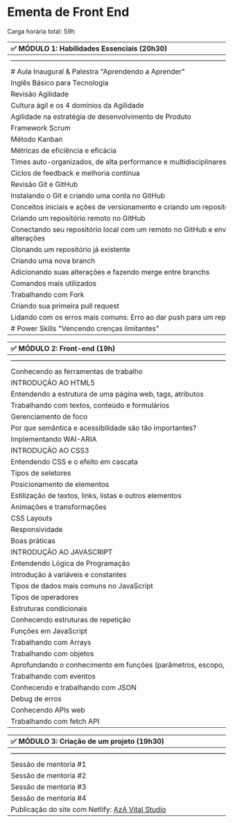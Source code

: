 # Ementa de Front End

Carga horária total: 59h

| ✅ **MÓDULO 1: Habilidades Essenciais** (20h30) |
| :--- |
| ———————————————————————————————————————— |
| # Aula Inaugural & Palestra "Aprendendo a Aprender" |
| Inglês Básico para Tecnologia |
| Revisão Agilidade |
| Cultura ágil e os 4 domínios da Agilidade |
| Agilidade na estratégia de desenvolvimento de Produto |
| Framework Scrum |
| Método Kanban |
| Métricas de eficiência e eficácia |
| Times auto-organizados, de alta performance e multidisciplinares |
| Ciclos de feedback e melhoria contínua |
| Revisão Git e GitHub |
| Instalando o Git e criando uma conta no GitHub |
| Conceitos iniciais e ações de versionamento e criando um repositório local |
| Criando um repositório remoto no GitHub |
| Conectando seu repositório local com um remoto no GitHub e enviando suas alterações |
| Clonando um repositório já existente |
| Criando uma nova branch |
| Adicionando suas alterações e fazendo merge entre branchs |
| Comandos mais utilizados |
| Trabalhando com Fork |
| Criando sua primeira pull request |
| Lidando com os erros mais comuns: Erro ao dar push para um repositório |
| # Power Skills "Vencendo crenças limitantes" |


| ✅ **MÓDULO 2: Front-end** (19h) |
| :--- |
| ———————————————————————————————————————— |
| Conhecendo as ferramentas de trabalho |
| INTRODUÇÃO AO HTML5 |
| Entendendo a estrutura de uma página web, tags, atributos |
| Trabalhando com textos, conteúdo e formulários |
| Gerenciamento de foco |
| Por que semântica e acessibilidade são tão importantes? |
| Implementando WAI-ARIA |
| INTRODUÇÃO AO CSS3 |
| Entendendo CSS e o efeito em cascata |
| Tipos de seletores |
| Posicionamento de elementos |
| Estilização de textos, links, listas e outros elementos |
| Animações e transformações |
| CSS Layouts |
| Responsividade |
| Boas práticas |
| INTRODUÇÃO AO JAVASCRIPT |
| Entendendo Lógica de Programação |
| Introdução à variáveis e constantes |
| Tipos de dados mais comuns no JavaScript |
| Tipos de operadores |
| Estruturas condicionais |
| Conhecendo estruturas de repetição |
| Funções em JavaScript |
| Trabalhando com Arrays |
| Trabalhando com objetos |
| Aprofundando o conhecimento em funções (parâmetros, escopo, hoisting) |
| Trabalhando com eventos |
| Conhecendo e trabalhando com JSON |
| Debug de erros |
| Conhecendo APIs web |
| Trabalhando com fetch API |

| ✅ **MÓDULO 3: Criação de um projeto** (19h30) |
| :--- |
| ———————————————————————————————————————— |
| Sessão de mentoria #1 |
| Sessão de mentoria #2 |
| Sessão de mentoria #3 |
| Sessão de mentoria #4 |
| Publicação do site com Netlify: [AzA Vital Studio](https://github.com/iW90/azavital) |